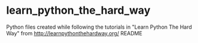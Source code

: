 # learn_python_the_hard_way
Python files created while following the tutorials in "Learn Python The Hard Way" from http://learnpythonthehardway.org/
README

